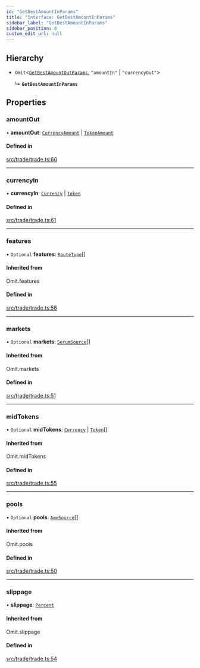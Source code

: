 ```yaml
---
id: "GetBestAmountInParams"
title: "Interface: GetBestAmountInParams"
sidebar_label: "GetBestAmountInParams"
sidebar_position: 0
custom_edit_url: null
---
```


## Hierarchy

- `Omit`<[`GetBestAmountOutParams`](GetBestAmountOutParams.md), ``"amountIn"`` \| ``"currencyOut"``\>

  ↳ **`GetBestAmountInParams`**

## Properties

### amountOut

• **amountOut**: [`CurrencyAmount`](../classes/CurrencyAmount.md) \| [`TokenAmount`](../classes/TokenAmount.md)

#### Defined in

[src/trade/trade.ts:60](https://github.com/alpha-defi/raydium-sdk/blob/108ded9/src/trade/trade.ts#L60)

___

### currencyIn

• **currencyIn**: [`Currency`](../classes/Currency.md) \| [`Token`](../classes/Token.md)

#### Defined in

[src/trade/trade.ts:61](https://github.com/alpha-defi/raydium-sdk/blob/108ded9/src/trade/trade.ts#L61)

___

### features

• `Optional` **features**: [`RouteType`](../modules.md#routetype)[]

#### Inherited from

Omit.features

#### Defined in

[src/trade/trade.ts:56](https://github.com/alpha-defi/raydium-sdk/blob/108ded9/src/trade/trade.ts#L56)

___

### markets

• `Optional` **markets**: [`SerumSource`](SerumSource.md)[]

#### Inherited from

Omit.markets

#### Defined in

[src/trade/trade.ts:51](https://github.com/alpha-defi/raydium-sdk/blob/108ded9/src/trade/trade.ts#L51)

___

### midTokens

• `Optional` **midTokens**: [`Currency`](../classes/Currency.md) \| [`Token`](../classes/Token.md)[]

#### Inherited from

Omit.midTokens

#### Defined in

[src/trade/trade.ts:55](https://github.com/alpha-defi/raydium-sdk/blob/108ded9/src/trade/trade.ts#L55)

___

### pools

• `Optional` **pools**: [`AmmSource`](AmmSource.md)[]

#### Inherited from

Omit.pools

#### Defined in

[src/trade/trade.ts:50](https://github.com/alpha-defi/raydium-sdk/blob/108ded9/src/trade/trade.ts#L50)

___

### slippage

• **slippage**: [`Percent`](../classes/Percent.md)

#### Inherited from

Omit.slippage

#### Defined in

[src/trade/trade.ts:54](https://github.com/alpha-defi/raydium-sdk/blob/108ded9/src/trade/trade.ts#L54)
